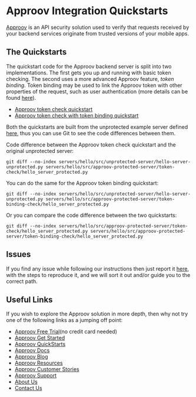 # Approov Integration Quickstarts

[Approov](https://approov.io) is an API security solution used to verify that requests received by your backend services originate from trusted versions of your mobile apps.


## The Quickstarts

The quickstart code for the Approov backend server is split into two implementations. The first gets you up and running with basic token checking. The second uses a more advanced Approov feature, _token binding_. Token binding may be used to link the Approov token with other properties of the request, such as user authentication (more details can be found [here](https://approov.io/docs/latest/approov-usage-documentation/#token-binding)).
* [Approov token check quickstart](/docs/APPROOV_TOKEN_QUICKSTART.md)
* [Approov token check with token binding quickstart](/docs/APPROOV_TOKEN_BINDING_QUICKSTART.md)

Both the quickstarts are built from the unprotected example server defined [here](/servers/hello/src/unprotected-server/hello-server-unprotected.py), thus you can use Git to see the code differences between them.

Code difference between the Approov token check quickstart and the original unprotected server:

```
git diff --no-index servers/hello/src/unprotected-server/hello-server-unprotected.py servers/hello/src/approov-protected-server/token-check/hello_server_protected.py
```

You can do the same for the Approov token binding quickstart:

```
git diff --no-index servers/hello/src/unprotected-server/hello-server-unprotected.py servers/hello/src/approov-protected-server/token-binding-check/hello_server_protected.py
```

Or you can compare the code difference between the two quickstarts:

```
git diff --no-index servers/hello/src/approov-protected-server/token-check/hello_server_protected.py servers/hello/src/approov-protected-server/token-binding-check/hello_server_protected.py
```

## Issues

If you find any issue while following our instructions then just report it [here](https://github.com/approov/quickstart-python-flask-token-check/issues), with the steps to reproduce it, and we will sort it out and/or guide you to the correct path.


## Useful Links

If you wish to explore the Approov solution in more depth, then why not try one of the following links as a jumping off point:

* [Approov Free Trial](https://approov.io/signup)(no credit card needed)
* [Approov Get Started](https://approov.io/product/demo)
* [Approov QuickStarts](https://approov.io/docs/latest/approov-integration-examples/)
* [Approov Docs](https://approov.io/docs)
* [Approov Blog](https://approov.io/blog/)
* [Approov Resources](https://approov.io/resource/)
* [Approov Customer Stories](https://approov.io/customer)
* [Approov Support](https://approov.zendesk.com/hc/en-gb/requests/new)
* [About Us](https://approov.io/company)
* [Contact Us](https://approov.io/contact)
